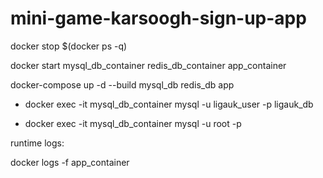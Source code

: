 # mini-game-karsoogh-sign-up-app

docker stop $(docker ps -q)


docker start mysql_db_container redis_db_container app_container


docker-compose up -d --build mysql_db redis_db app

- docker exec -it mysql_db_container mysql -u ligauk_user -p ligauk_db

- docker exec -it mysql_db_container mysql -u root -p


runtime logs:

docker logs -f app_container

